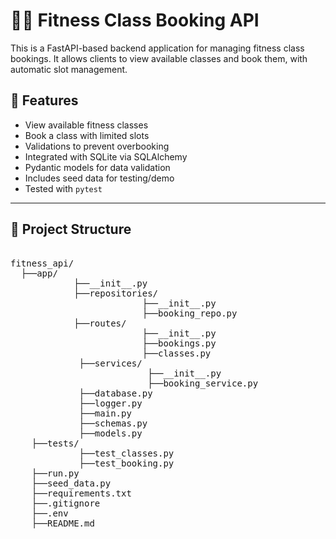 # 🧘‍♀️ Fitness Class Booking API

This is a FastAPI-based backend application for managing fitness class bookings. It allows clients to view available classes and book them, with automatic slot management.

## 🚀 Features

- View available fitness classes
- Book a class with limited slots
- Validations to prevent overbooking
- Integrated with SQLite via SQLAlchemy
- Pydantic models for data validation
- Includes seed data for testing/demo
- Tested with `pytest`

---

## 📁 Project Structure
<pre lang="markdown">

fitness_api/
  ├──app/
            ├──__init__.py
            ├──repositories/
                         ├──__init__.py
                         ├──booking_repo.py
            ├──routes/
                         ├──__init__.py
                         ├──bookings.py
                         ├──classes.py
             ├──services/
                          ├──__init__.py
                          ├──booking_service.py
             ├──database.py
             ├──logger.py
             ├──main.py
             ├──schemas.py
             ├──models.py
    ├──tests/
             ├──test_classes.py
             ├──test_booking.py
    ├──run.py
    ├──seed_data.py
    ├──requirements.txt
    ├──.gitignore
    ├──.env
    ├──README.md
</pre>

